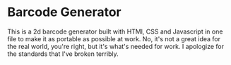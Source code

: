 # Barcode Generator

This is a 2d barcode generator built with HTMl, CSS and Javascript in one file to make it as portable as possible at work.  No, it's not a great idea for the real world, you're right, but it's what's needed for work.  I apologize for the standards that I've broken terribly.